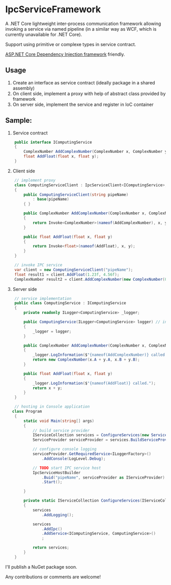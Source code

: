 # IpcServiceFramework

A .NET Core lightweight inter-process communication framework allowing invoking a service via named pipeline (in a similar way as WCF, which is currently unavailable for .NET Core).

Support using primitive or complexe types in service contract.

[ASP.NET Core Dependency Injection framework](https://docs.microsoft.com/en-us/aspnet/core/fundamentals/dependency-injection) friendly.

## Usage
 1. Create an interface as service contract (ideally package in a shared assembly)
 2. On client side, implement a proxy with help of abstract class provided by framework
 3. On server side, implement the service and register in IoC container

## Sample:

1. Service contract
```csharp
    public interface IComputingService
    {
        ComplexNumber AddComplexNumber(ComplexNumber x, ComplexNumber y);
        float AddFloat(float x, float y);
    }
```

2. Client side

```csharp
	// implement proxy
    class ComputingServiceClient : IpcServiceClient<IComputingService>, IComputingService
    {
        public ComputingServiceClient(string pipeName)
            : base(pipeName)
        { }

        public ComplexNumber AddComplexNumber(ComplexNumber x, ComplexNumber y)
        {
            return Invoke<ComplexNumber>(nameof(AddComplexNumber), x, y);
        }

        public float AddFloat(float x, float y)
        {
            return Invoke<float>(nameof(AddFloat), x, y);
        }
    }
```

```csharp
	// invoke IPC service
    var client = new ComputingServiceClient("pipeName");
    float result1 = client.AddFloat(1.23f, 4.56f);
    ComplexNumber result2 = client.AddComplexNumber(new ComplexNumber(0.1f, 0.3f), new ComplexNumber(0.2f, 0.6f));
```

3. Server side

```csharp
	// service implementation
    public class ComputingService : IComputingService
    {
        private readonly ILogger<ComputingService> _logger;

        public ComputingService(ILogger<ComputingService> logger) // inject dependencies in constructor
        {
            _logger = logger;
        }

        public ComplexNumber AddComplexNumber(ComplexNumber x, ComplexNumber y)
        {
            _logger.LogInformation($"{nameof(AddComplexNumber)} called.");
            return new ComplexNumber(x.A + y.A, x.B + y.B);
        }

        public float AddFloat(float x, float y)
        {
            _logger.LogInformation($"{nameof(AddFloat)} called.");
            return x + y;
        }
    }
```

```csharp
	// hosting in Console application
   class Program
    {
        static void Main(string[] args)
        {
            // build service provider
            IServiceCollection services = ConfigureServices(new ServiceCollection());
            ServiceProvider serviceProvider = services.BuildServiceProvider();

            // configure console logging
            serviceProvider.GetRequiredService<ILoggerFactory>()
                .AddConsole(LogLevel.Debug);

            // TODO start IPC service host
            IpcServiceHostBuilder
                .Buid("pipeName", serviceProvider as IServiceProvider)
                .Start();

        }

        private static IServiceCollection ConfigureServices(IServiceCollection services)
        {
            services
                .AddLogging();

            services
                .AddIpc()
                .AddService<IComputingService, ComputingService>()
                ;

            return services;
        }
    }
```

I'll publish a NuGet package soon.

Any contributions or comments are welcome!

